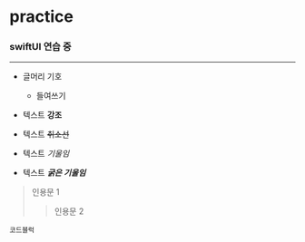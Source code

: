 # practice
### swiftUI 연습 중

***

- 글머리 기호
  - 들여쓰기

- 텍스트 **강조**
- 텍스트 ~~취소선~~
- 텍스트 *기울임*
- 텍스트 ***굵은 기울임***

> 인용문 1
>> 인용문 2

`코드블럭`
